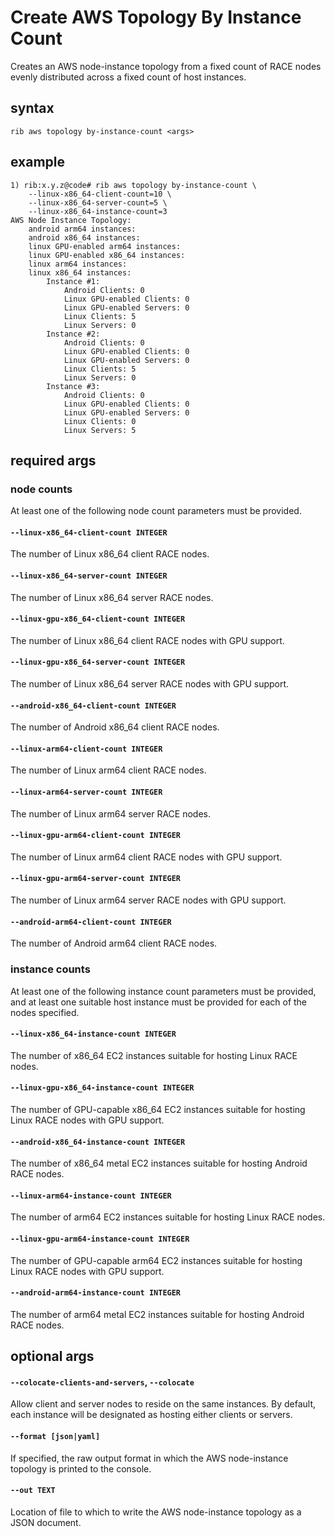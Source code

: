 # Create AWS Topology By Instance Count

Creates an AWS node-instance topology from a fixed count of RACE nodes evenly
distributed across a fixed count of host instances.

## syntax

```
rib aws topology by-instance-count <args>
```

## example

```
1) rib:x.y.z@code# rib aws topology by-instance-count \
    --linux-x86_64-client-count=10 \
    --linux-x86_64-server-count=5 \
    --linux-x86_64-instance-count=3
AWS Node Instance Topology:
	android arm64 instances:
	android x86_64 instances:
	linux GPU-enabled arm64 instances:
	linux GPU-enabled x86_64 instances:
	linux arm64 instances:
	linux x86_64 instances:
		Instance #1:
			Android Clients: 0
			Linux GPU-enabled Clients: 0
			Linux GPU-enabled Servers: 0
			Linux Clients: 5
			Linux Servers: 0
		Instance #2:
			Android Clients: 0
			Linux GPU-enabled Clients: 0
			Linux GPU-enabled Servers: 0
			Linux Clients: 5
			Linux Servers: 0
		Instance #3:
			Android Clients: 0
			Linux GPU-enabled Clients: 0
			Linux GPU-enabled Servers: 0
			Linux Clients: 0
			Linux Servers: 5
```

## required args

### node counts

At least one of the following node count parameters must be provided.

#### `--linux-x86_64-client-count INTEGER`

The number of Linux x86_64 client RACE nodes.

#### `--linux-x86_64-server-count INTEGER`

The number of Linux x86_64 server RACE nodes.

#### `--linux-gpu-x86_64-client-count INTEGER`

The number of Linux x86_64 client RACE nodes with GPU support.

#### `--linux-gpu-x86_64-server-count INTEGER`

The number of Linux x86_64 server RACE nodes with GPU support.

#### `--android-x86_64-client-count INTEGER`

The number of Android x86_64 client RACE nodes.

#### `--linux-arm64-client-count INTEGER`

The number of Linux arm64 client RACE nodes.

#### `--linux-arm64-server-count INTEGER`

The number of Linux arm64 server RACE nodes.

#### `--linux-gpu-arm64-client-count INTEGER`

The number of Linux arm64 client RACE nodes with GPU support.

#### `--linux-gpu-arm64-server-count INTEGER`

The number of Linux arm64 server RACE nodes with GPU support.

#### `--android-arm64-client-count INTEGER`

The number of Android arm64 client RACE nodes.

### instance counts

At least one of the following instance count parameters must be provided, and at
least one suitable host instance must be provided for each of the nodes
specified.

#### `--linux-x86_64-instance-count INTEGER`

The number of x86_64 EC2 instances suitable for hosting Linux RACE nodes.

#### `--linux-gpu-x86_64-instance-count INTEGER`

The number of GPU-capable x86_64 EC2 instances suitable for hosting Linux RACE
nodes with GPU support.

#### `--android-x86_64-instance-count INTEGER`

The number of x86_64 metal EC2 instances suitable for hosting Android RACE
nodes.

#### `--linux-arm64-instance-count INTEGER`

The number of arm64 EC2 instances suitable for hosting Linux RACE nodes.

#### `--linux-gpu-arm64-instance-count INTEGER`

The number of GPU-capable arm64 EC2 instances suitable for hosting Linux RACE
nodes with GPU support.

#### `--android-arm64-instance-count INTEGER`

The number of arm64 metal EC2 instances suitable for hosting Android RACE
nodes.

## optional args

#### `--colocate-clients-and-servers`, `--colocate`

Allow client and server nodes to reside on the same instances. By default,
each instance will be designated as hosting either clients or servers.

#### `--format [json|yaml]`

If specified, the raw output format in which the AWS node-instance topology is
printed to the console.

#### `--out TEXT`

Location of file to which to write the AWS node-instance topology as a JSON
document.
